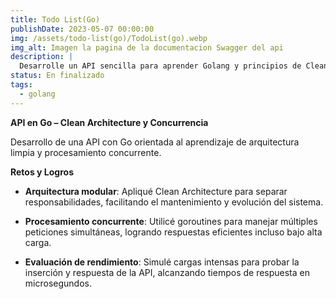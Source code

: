 ```yaml
---
title: Todo List(Go)
publishDate: 2023-05-07 00:00:00
img: /assets/todo-list(go)/TodoList(go).webp
img_alt: Imagen la pagina de la documentacion Swagger del api
description: |
  Desarrolle un API sencilla para aprender Golang y principios de Clean Architecture
status: En finalizado
tags:
  - golang
---
```


**API en Go – Clean Architecture y Concurrencia**

Desarrollo de una API con Go orientada al aprendizaje de arquitectura limpia y procesamiento concurrente.

**Retos y Logros**

* **Arquitectura modular**: Apliqué Clean Architecture para separar responsabilidades, facilitando el mantenimiento y evolución del sistema.

* **Procesamiento concurrente**: Utilicé goroutines para manejar múltiples peticiones simultáneas, logrando respuestas eficientes incluso bajo alta carga.

* **Evaluación de rendimiento**: Simulé cargas intensas para probar la inserción y respuesta de la API, alcanzando tiempos de respuesta en microsegundos.